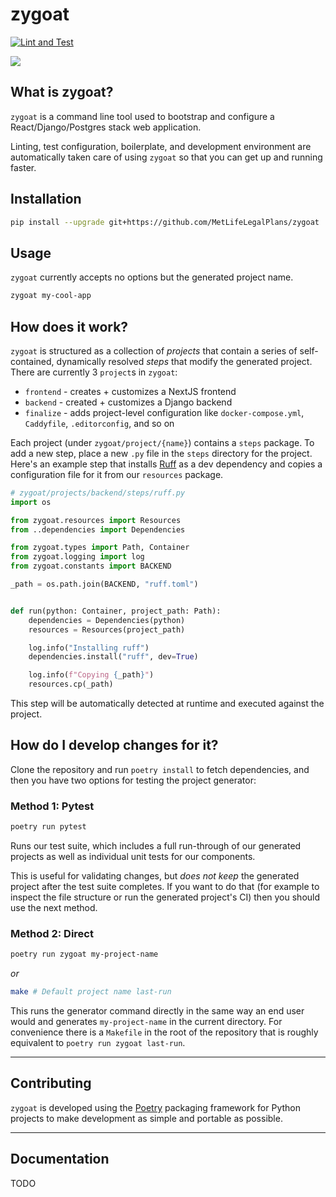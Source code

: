# zygoat

[![Lint and Test](https://github.com/MetLifeLegalPlans/zygoat-gf/actions/workflows/tests.yml/badge.svg)](https://github.com/MetLifeLegalPlans/zygoat-gf/actions/workflows/tests.yml)

<img src="https://user-images.githubusercontent.com/640862/75250233-e287ea80-57a5-11ea-9d9f-553662a17706.jpeg" />

## What is zygoat?

`zygoat` is a command line tool used to bootstrap and configure a React/Django/Postgres stack web application.

Linting, test configuration, boilerplate, and development environment are automatically taken care of using `zygoat` so that you can get up and running faster.

## Installation

```bash
pip install --upgrade git+https://github.com/MetLifeLegalPlans/zygoat
```

## Usage

`zygoat` currently accepts no options but the generated project name.

```bash
zygoat my-cool-app
```

## How does it work?

`zygoat` is structured as a collection of _projects_ that contain a series of self-contained, dynamically resolved _steps_ that modify the generated project. There are currently 3 `project`s in `zygoat`:

- `frontend` - creates + customizes a NextJS frontend
- `backend` - created + customizes a Django backend
- `finalize` - adds project-level configuration like `docker-compose.yml`, `Caddyfile`, `.editorconfig`, and so on

Each project (under `zygoat/project/{name}`) contains a `steps` package. To add a new step, place a new `.py` file in the `steps` directory for the project. Here's an example step that installs [Ruff](https://github.com/astral-sh/ruff) as a dev dependency and copies a configuration file for it from our `resources` package.

```py
# zygoat/projects/backend/steps/ruff.py
import os

from zygoat.resources import Resources
from ..dependencies import Dependencies

from zygoat.types import Path, Container
from zygoat.logging import log
from zygoat.constants import BACKEND

_path = os.path.join(BACKEND, "ruff.toml")


def run(python: Container, project_path: Path):
    dependencies = Dependencies(python)
    resources = Resources(project_path)

    log.info("Installing ruff")
    dependencies.install("ruff", dev=True)

    log.info(f"Copying {_path}")
    resources.cp(_path)
```

This step will be automatically detected at runtime and executed against the project.

## How do I develop changes for it?

Clone the repository and run `poetry install` to fetch dependencies, and then you have two options for testing the project generator:

### Method 1: Pytest

```bash
poetry run pytest
```

Runs our test suite, which includes a full run-through of our generated projects as well as individual unit tests for our components.

This is useful for validating changes, but _does not keep_ the generated project after the test suite completes. If you want to do that (for example to inspect the file structure or run the generated project's CI) then you should use the next method.

### Method 2: Direct

```bash
poetry run zygoat my-project-name
```

_or_

```bash
make # Default project name last-run
```

This runs the generator command directly in the same way an end user would and generates `my-project-name` in the current directory. For convenience there is a `Makefile` in the root of the repository that is roughly equivalent to `poetry run zygoat last-run`.

---

## Contributing

`zygoat` is developed using the [Poetry](https://python-poetry.org/docs/) packaging framework for Python projects to make development as simple and portable as possible.

---

## Documentation

TODO
